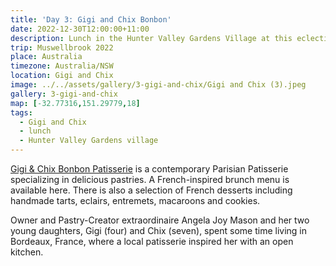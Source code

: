 ```yaml
---
title: 'Day 3: Gigi and Chix Bonbon'
date: 2022-12-30T12:00:00+11:00
description: Lunch in the Hunter Valley Gardens Village at this eclectic patisserie.
trip: Muswellbrook 2022
place: Australia
timezone: Australia/NSW
location: Gigi and Chix
image: ../../assets/gallery/3-gigi-and-chix/Gigi and Chix (3).jpeg
gallery: 3-gigi-and-chix
map: [-32.77316,151.29779,18]
tags:
  - Gigi and Chix
  - lunch
  - Hunter Valley Gardens village
---
```

[Gigi & Chix Bonbon Patisserie](https://www.gigichix.com.au) is a contemporary Parisian Patisserie specializing in delicious pastries. A French-inspired brunch menu is available here. There is also a selection of French desserts including handmade tarts, eclairs, entremets, macaroons and cookies.

Owner and Pastry-Creator extraordinaire Angela Joy Mason and her two young daughters, Gigi (four) and Chix (seven), spent some time living in Bordeaux, France, where a local patisserie inspired her with an open kitchen.

